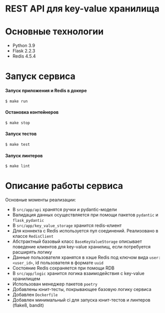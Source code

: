 # REST API для key-value хранилища

# Основные технологии
- Python 3.9
- Flask 2.2.3
- Redis 4.5.4

# Запуск сервиса
#### Запуск приложения и Redis в докере
```
$ make run
```

#### Остановка контейнеров
```
$ make stop
```

#### Запуск тестов
```
$ make test
```

#### Запуск линтеров
```
$ make lint
```

# Описание работы сервиса
Основные моменты реализации:
- В `src/app/api` хранятся ручки и pydantic-модели
- Валидация данных осуществляется при помощи пакетов `pydantic` и `flask_pydantic`
- В `src/app/key_value_storage` хранится redis-клиент
- Для коннекта с Redis используется пул соединений. Реализовано в классе `RedisClient`
- Абстрактный базовый класс `BaseKeyValueStorage` описывает поведение клиентов для key-value хранилищ, если потребуется расширять логику
- Данные пользователя хранятся в хэше Redis под ключом вида `user:<user_id>`, id пользователя в формате `uuid`
- Состояние Redis сохраняется при помощи RDB
- В `src/app/logic` хранится логика взаимодействия с key-value хранилищем
- Использован менеджер пакетов `poetry`
- Добавлены юнит-тесты, покрывающее базовую логику сервиса
- Добавлен `Dockerfile`
- Добавлен минимальный ci для запуска юнит-тестов и линтеров (flake8, bandit)
